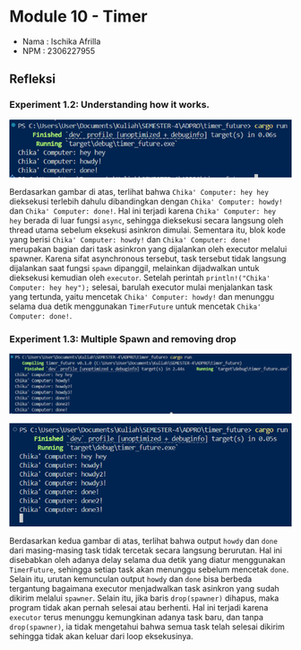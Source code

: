# Module 10 - Timer

* Nama  : Ischika Afrilla
* NPM   : 2306227955

## Refleksi
### Experiment 1.2: Understanding how it works.
![Experiment 1.2: Understanding how it works.](images/Screenshot%202025-05-12%20204308.png)

Berdasarkan gambar di atas, terlihat bahwa `Chika' Computer: hey hey` dieksekusi terlebih dahulu dibandingkan dengan `Chika' Computer: howdy!` dan `Chika' Computer: done!`. Hal ini terjadi karena `Chika' Computer: hey hey` berada di luar fungsi `async`, sehingga dieksekusi secara langsung oleh thread utama sebelum eksekusi asinkron dimulai. Sementara itu, blok kode yang berisi `Chika' Computer: howdy!` dan `Chika' Computer: done!` merupakan bagian dari task asinkron yang dijalankan oleh executor melalui spawner. Karena sifat asynchronous tersebut, task tersebut tidak langsung dijalankan saat fungsi `spawn` dipanggil, melainkan dijadwalkan untuk dieksekusi kemudian oleh `executor`. Setelah perintah `println!("Chika' Computer: hey hey");` selesai, barulah executor mulai menjalankan task yang tertunda, yaitu mencetak `Chika' Computer: howdy!` dan menunggu selama dua detik menggunakan `TimerFuture` untuk mencetak `Chika' Computer: done!`.

### Experiment 1.3: Multiple Spawn and removing drop
![Multiple spawns with drop spawner](images/Screenshot%202025-05-12%20215005.png)

![Multiple spawns without drop spawner](images/Screenshot%202025-05-12%20210227.png)

Berdasarkan kedua gambar di atas, terlihat bahwa output `howdy` dan `done` dari masing-masing task tidak tercetak secara langsung berurutan. Hal ini disebabkan oleh adanya delay selama dua detik yang diatur menggunakan `TimerFuture`, sehingga setiap task akan menunggu sebelum mencetak `done`. Selain itu, urutan kemunculan output `howdy` dan `done` bisa berbeda tergantung bagaimana executor menjadwalkan task asinkron yang sudah dikirim melalui `spawner`. Selain itu, jika baris `drop(spawner)` dihapus, maka program tidak akan pernah selesai atau berhenti. Hal ini terjadi karena `executor` terus menunggu kemungkinan adanya task baru, dan tanpa `drop(spawner)`, ia tidak mengetahui bahwa semua task telah selesai dikirim sehingga tidak akan keluar dari loop eksekusinya.